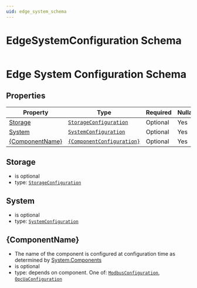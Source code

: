 ```yaml
---
uid: edge_system_schema
---
```


# EdgeSystemConfiguration Schema

```

```

# Edge System Configuration Schema

## Properties

| Property                                        | Type      | Required | Nullable | Defined by                            |
| ----------------------------------------------- | --------- | -------- | -------- | ------------------------------------- |
| [Storage](#storage)         | [`StorageConfiguration`](xref:storage_schema) | Optional | Yes      | StorageConfiguration |
| [System](#system) | [`SystemConfiguration`](xref:system_schema) | Optional | Yes      | SystemConfiguration |
| [{ComponentName}](#system) | [`{ComponentConfiguration}`](#system) | Optional | Yes      | {ComponentConfiguration} |

## Storage

- is optional
- type: [`StorageConfiguration`](xref:storage_schema)

## System

- is optional
- type: [`SystemConfiguration`](xref:system_schema)

## {ComponentName}
- The name of the component is configured at configuration time as determined by [System](#system)[.]()[Components](xref:system_schema#components)
- is optional
- type: depends on component.  One of: [`ModbusConfiguration`](xref:modbus_schema), [`OpcUaConfiguration`](xref:opcua_schema)

